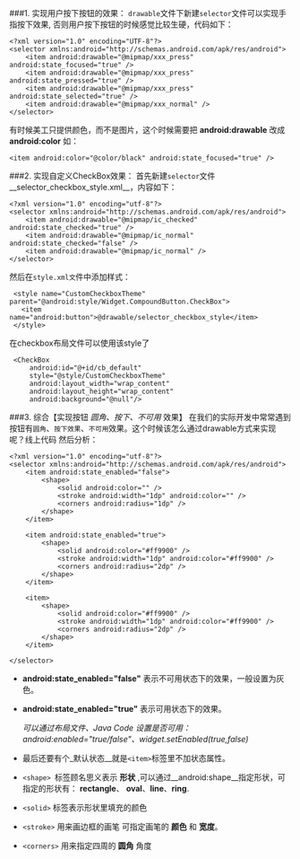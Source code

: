 ###1. 实现用户按下按钮的效果：
`drawable`文件下新建`selector`文件可以实现手指按下效果, 否则用户按下按钮的时候感觉比较生硬，代码如下：

```
<?xml version="1.0" encoding="UTF-8"?>
<selector xmlns:android="http://schemas.android.com/apk/res/android">
    <item android:drawable="@mipmap/xxx_press" android:state_focused="true" />
    <item android:drawable="@mipmap/xxx_press" android:state_pressed="true" />
    <item android:drawable="@mipmap/xxx_press" android:state_selected="true" />
    <item android:drawable="@mipmap/xxx_normal" />
</selector>
```
有时候美工只提供颜色，而不是图片，这个时候需要把 __android:drawable__ 改成 __android:color__ 如：

```
<item android:color="@color/black" android:state_focused="true" />
```

###2. 实现自定义CheckBox效果：
首先新建`selector`文件__selector_checkbox_style.xml__，内容如下：

```
<?xml version="1.0" encoding="utf-8"?>
<selector xmlns:android="http://schemas.android.com/apk/res/android">
    <item android:drawable="@mipmap/ic_checked" android:state_checked="true" />
    <item android:drawable="@mipmap/ic_normal" android:state_checked="false" />
    <item android:drawable="@mipmap/ic_normal" />
</selector>
```
然后在`style.xml文`件中添加样式：

```
 <style name="CustomCheckboxTheme" parent="@android:style/Widget.CompoundButton.CheckBox">
   <item name="android:button">@drawable/selector_checkbox_style</item>
 </style>
```

在checkbox布局文件可以使用该style了

```
 <CheckBox
     android:id="@+id/cb_default"
     style="@style/CustomCheckboxTheme"
     android:layout_width="wrap_content"
     android:layout_height="wrap_content"
     android:background="@null"/>

```

###3. 综合【实现按钮 _圆角、按下、不可用_ 效果】
在我们的实际开发中常常遇到 按钮有`圆角`、`按下效果`、`不可用`效果。这个时候该怎么通过drawable方式来实现呢？线上代码 然后分析：

```
<?xml version="1.0" encoding="utf-8"?>
<selector xmlns:android="http://schemas.android.com/apk/res/android">
    <item android:state_enabled="false">
        <shape>
            <solid android:color="" />
            <stroke android:width="1dp" android:color="" />
            <corners android:radius="1dp" />
        </shape>
    </item>
    
    <item android:state_enabled="true">
        <shape>
            <solid android:color="#ff9900" />
            <stroke android:width="1dp" android:color="#ff9900" />
            <corners android:radius="2dp" />
        </shape>
    </item>
    
    <item>
        <shape>
            <solid android:color="#ff9900" />
            <stroke android:width="1dp" android:color="#ff9900" />
            <corners android:radius="2dp" />
        </shape>
    </item>

</selector>

```
- __android:state_enabled="false"__ 表示不可用状态下的效果，一般设置为灰色。
- __android:state_enabled="true"__ 表示可用状态下的效果。

	_可以通过布局文件、Java Code 设置是否可用：
	android:enabled="true/false"、widget.setEnabled(true,false)_


- 最后还要有个_默认状态__就是`<item>`标签里不加状态属性。

- `<shape> `标签顾名思义表示 __形状__ ,可以通过__android:shape__指定形状，可指定的形状有：
	__rectangle__、 __oval__、__line__、__ring__.

- `<solid>` 标签表示形状里填充的颜色
- `<stroke>` 用来画边框的画笔 可指定画笔的 __颜色__ 和  __宽度__。
- `<corners>` 用来指定四周的 __圆角__ 角度











